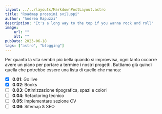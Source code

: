 ```yaml
--- 
layout: ../../layouts/MarkdownPostLayout.astro
title: "Roadmap prossimi sviluppi"
author: "Andrea Rapuzzi"
description: "It's a long way to the top if you wanna rock and roll"
image: 
    url: ""
    alt: ""
pubDate: 2023-06-18
tags: ["astro", "blogging"]
---
```


Per quanto la vita sembri più bella quando si improvvisa, ogni tanto occorre avere un piano per portare a termine i nostri progetti. Buttiamo giù quindi quella che potrebbe essere una lista di quello che manca:

- [x] **0.01**: Go live
- [x] **0.02**: Books 
- [ ] **0.03**: Ottimizzazione tipografica, spazi e colori
- [ ] **0.04**: Refactoring tecnico
- [ ] **0.05**: Implementare sezione CV
- [ ] **0.06**: Sitemap & SEO